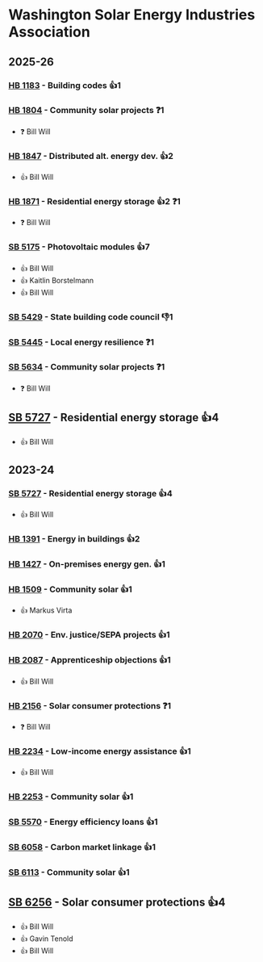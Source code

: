 # Washington Solar Energy Industries Association
## 2025-26

### [HB 1183](/bill/2025-26/hb/1183/) - Building codes 👍1  

### [HB 1804](/bill/2025-26/hb/1804/) - Community solar projects   ❓1
* ❓ Bill Will

### [HB 1847](/bill/2025-26/hb/1847/) - Distributed alt. energy dev. 👍2  
* 👍 Bill Will

### [HB 1871](/bill/2025-26/hb/1871/) - Residential energy storage 👍2  ❓1
* ❓ Bill Will

### [SB 5175](/bill/2025-26/sb/5175/) - Photovoltaic modules 👍7  
* 👍 Bill Will
* 👍 Kaitlin Borstelmann
* 👍 Bill Will

### [SB 5429](/bill/2025-26/sb/5429/) - State building code council  👎1 

### [SB 5445](/bill/2025-26/sb/5445/) - Local energy resilience   ❓1

### [SB 5634](/bill/2025-26/sb/5634/) - Community solar projects   ❓1
* ❓ Bill Will

## [SB 5727](/bill/2025-26/sb/5727/) - Residential energy storage 👍4  
* 👍 Bill Will

## 2023-24

### [SB 5727](/bill/2023-24/sb/5727/) - Residential energy storage 👍4  
* 👍 Bill Will

### [HB 1391](/bill/2023-24/hb/1391/) - Energy in buildings 👍2  

### [HB 1427](/bill/2023-24/hb/1427/) - On-premises energy gen. 👍1  

### [HB 1509](/bill/2023-24/hb/1509/) - Community solar 👍1  
* 👍 Markus Virta

### [HB 2070](/bill/2023-24/hb/2070/) - Env. justice/SEPA projects 👍1  

### [HB 2087](/bill/2023-24/hb/2087/) - Apprenticeship objections 👍1  
* 👍 Bill Will

### [HB 2156](/bill/2023-24/hb/2156/) - Solar consumer protections   ❓1
* ❓ Bill Will

### [HB 2234](/bill/2023-24/hb/2234/) - Low-income energy assistance 👍1  
* 👍 Bill Will

### [HB 2253](/bill/2023-24/hb/2253/) - Community solar 👍1  

### [SB 5570](/bill/2023-24/sb/5570/) - Energy efficiency loans 👍1  

### [SB 6058](/bill/2023-24/sb/6058/) - Carbon market linkage 👍1  

### [SB 6113](/bill/2023-24/sb/6113/) - Community solar 👍1  

## [SB 6256](/bill/2023-24/sb/6256/) - Solar consumer protections 👍4  
* 👍 Bill Will
* 👍 Gavin Tenold
* 👍 Bill Will
